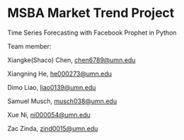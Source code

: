 # MSBA Market Trend Project 
Time Series Forecasting with Facebook Prophet in Python  

Team member: 

Xiangke(Shaco) Chen, chen6789@umn.edu 

Xiangning He, he000273@umn.edu 

Dimo Liao, liao0139@umn.edu 

Samuel Musch, musch038@umn.edu 

Xue Ni, ni000054@umn.edu 

Zac Zinda, zind0015@umn.edu
